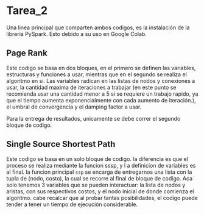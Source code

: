 # Tarea_2

Una linea principal que comparten ambos codigos, es la instalación de la libreria PySpark. Esto debido a su uso en Google Colab.

## Page Rank

Este codigo se basa en dos bloques, en el primero se definen las variables, estructuras y funciones a usar, mientras que en el segundo se realiza el algoritmo en si.
Las variables radican en las listas de nodos y conexiones a usar, la cantidad maxima de iteraciones a trabajar (en este punto se recomienda usar una cantidad menor a 5 si se requiere un trabajo rapido, ya que el tiempo aumenta exponencialmente con cada aumento de iteración.), el umbral de convergencia y el damping factor a usar.

Para la entrega de resultados, unicamente se debe correr el segundo bloque de codigo.

## Single Source Shortest Path

Este codigo se basa en un solo bloque de codigo. la diferencia es que el proceso se realiza mediante la funcion sssp, y l a definicion de variables es al final. la funcion principal ```ssp``` se encarga de entregarnos una lista con la tupla de (nodo, costo), la cual se recorre al final de bloque de codigo. Aca solo tenemos 3 variables que se pueden interactuar: la lista de nodos y aristas, con sus respectivos costos, y el nodo inicial de donde comienza el algoritmo. cabe recalcar que al probar tantas posibilidades, el codigo puede tender a tener un tiempo de ejecución considerable.
